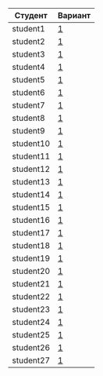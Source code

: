 | **Студент** | **Вариант**|
|-------------|------------|
| student1 | [1](./tasks/1) |
| student2 | [1](./tasks/1) |
| student3 | [1](./tasks/1) |
| student4 | [1](./tasks/1) |
| student5 | [1](./tasks/1) |
| student6 | [1](./tasks/1) |
| student7 | [1](./tasks/1) |
| student8 | [1](./tasks/1) |
| student9 | [1](./tasks/1) |
| student10 | [1](./tasks/1) |
| student11 | [1](./tasks/1) |
| student12 | [1](./tasks/1) |
| student13 | [1](./tasks/1) |
| student14 | [1](./tasks/1) |
| student15 | [1](./tasks/1) |
| student16 | [1](./tasks/1) |
| student17 | [1](./tasks/1) |
| student18 | [1](./tasks/1) |
| student19 | [1](./tasks/1) |
| student20 | [1](./tasks/1) |
| student21 | [1](./tasks/1) |
| student22 | [1](./tasks/1) |
| student23 | [1](./tasks/1) |
| student24 | [1](./tasks/1) |
| student25 | [1](./tasks/1) |
| student26 | [1](./tasks/1) |
| student27 | [1](./tasks/1) |
